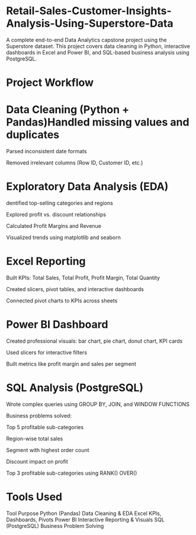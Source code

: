# Retail-Sales-Customer-Insights-Analysis-Using-Superstore-Data
A complete end-to-end Data Analytics capstone project using the Superstore dataset. This project covers data cleaning in Python, interactive dashboards in Excel and Power BI, and SQL-based business analysis using PostgreSQL.

# Project Workflow
 # Data Cleaning (Python + Pandas)Handled missing values and duplicates
Parsed inconsistent date formats

Removed irrelevant columns (Row ID, Customer ID, etc.)

# Exploratory Data Analysis (EDA)
dentified top-selling categories and regions

Explored profit vs. discount relationships

Calculated Profit Margins and Revenue

Visualized trends using matplotlib and seaborn

# Excel Reporting
Built KPIs: Total Sales, Total Profit, Profit Margin, Total Quantity

Created slicers, pivot tables, and interactive dashboards

Connected pivot charts to KPIs across sheets

# Power BI Dashboard
Created professional visuals: bar chart, pie chart, donut chart, KPI cards

Used slicers for interactive filters

Built metrics like profit margin and sales per segment
# SQL Analysis (PostgreSQL)
Wrote complex queries using GROUP BY, JOIN, and WINDOW FUNCTIONS

Business problems solved:

Top 5 profitable sub-categories

Region-wise total sales

Segment with highest order count

Discount impact on profit

Top 3 profitable sub-categories using RANK() OVER()

# Tools Used
Tool	Purpose
Python (Pandas)	Data Cleaning & EDA
Excel	KPIs, Dashboards, Pivots
Power BI	Interactive Reporting & Visuals
SQL (PostgreSQL)	Business Problem Solving



